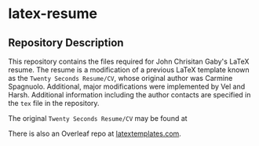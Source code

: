 # latex-resume

## Repository Description

This repository contains the files required for John Chrisitan Gaby's LaTeX resume. The resume is a modification of a previous LaTeX template known as the `Twenty Seconds Resume/CV`, whose original author was Carmine Spagnuolo. Additional, major modifications were implemented by Vel and Harsh. Additional information including the author contacts are specified in the `tex` file in the repository.

The original `Twenty Seconds Resume/CV` may be found at 

There is also an Overleaf repo at [latextemplates.com](https://www.latextemplates.com/template/twenty-seconds-resumecv).
